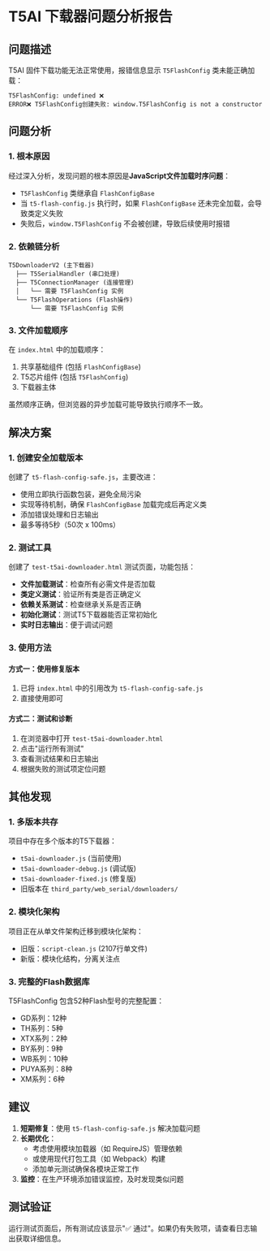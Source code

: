 # T5AI 下载器问题分析报告

## 问题描述
T5AI 固件下载功能无法正常使用，报错信息显示 `T5FlashConfig` 类未能正确加载：
```
T5FlashConfig: undefined ❌
ERROR❌ T5FlashConfig创建失败: window.T5FlashConfig is not a constructor
```

## 问题分析

### 1. 根本原因
经过深入分析，发现问题的根本原因是**JavaScript文件加载时序问题**：
- `T5FlashConfig` 类继承自 `FlashConfigBase`
- 当 `t5-flash-config.js` 执行时，如果 `FlashConfigBase` 还未完全加载，会导致类定义失败
- 失败后，`window.T5FlashConfig` 不会被创建，导致后续使用时报错

### 2. 依赖链分析
```
T5DownloaderV2 (主下载器)
  ├── T5SerialHandler (串口处理)
  ├── T5ConnectionManager (连接管理)
  │   └── 需要 T5FlashConfig 实例
  └── T5FlashOperations (Flash操作)
      └── 需要 T5FlashConfig 实例
```

### 3. 文件加载顺序
在 `index.html` 中的加载顺序：
1. 共享基础组件 (包括 `FlashConfigBase`)
2. T5芯片组件 (包括 `T5FlashConfig`)
3. 下载器主体

虽然顺序正确，但浏览器的异步加载可能导致执行顺序不一致。

## 解决方案

### 1. 创建安全加载版本
创建了 `t5-flash-config-safe.js`，主要改进：
- 使用立即执行函数包装，避免全局污染
- 实现等待机制，确保 `FlashConfigBase` 加载完成后再定义类
- 添加错误处理和日志输出
- 最多等待5秒（50次 x 100ms）

### 2. 测试工具
创建了 `test-t5ai-downloader.html` 测试页面，功能包括：
- **文件加载测试**：检查所有必需文件是否加载
- **类定义测试**：验证所有类是否正确定义
- **依赖关系测试**：检查继承关系是否正确
- **初始化测试**：测试T5下载器能否正常初始化
- **实时日志输出**：便于调试问题

### 3. 使用方法

#### 方式一：使用修复版本
1. 已将 `index.html` 中的引用改为 `t5-flash-config-safe.js`
2. 直接使用即可

#### 方式二：测试和诊断
1. 在浏览器中打开 `test-t5ai-downloader.html`
2. 点击"运行所有测试"
3. 查看测试结果和日志输出
4. 根据失败的测试项定位问题

## 其他发现

### 1. 多版本共存
项目中存在多个版本的T5下载器：
- `t5ai-downloader.js` (当前使用)
- `t5ai-downloader-debug.js` (调试版)
- `t5ai-downloader-fixed.js` (修复版)
- 旧版本在 `third_party/web_serial/downloaders/`

### 2. 模块化架构
项目正在从单文件架构迁移到模块化架构：
- 旧版：`script-clean.js` (2107行单文件)
- 新版：模块化结构，分离关注点

### 3. 完整的Flash数据库
T5FlashConfig 包含52种Flash型号的完整配置：
- GD系列：12种
- TH系列：5种
- XTX系列：2种
- BY系列：9种
- WB系列：10种
- PUYA系列：8种
- XM系列：6种

## 建议

1. **短期修复**：使用 `t5-flash-config-safe.js` 解决加载问题
2. **长期优化**：
   - 考虑使用模块加载器（如 RequireJS）管理依赖
   - 或使用现代打包工具（如 Webpack）构建
   - 添加单元测试确保各模块正常工作
3. **监控**：在生产环境添加错误监控，及时发现类似问题

## 测试验证
运行测试页面后，所有测试应该显示"✅ 通过"。如果仍有失败项，请查看日志输出获取详细信息。